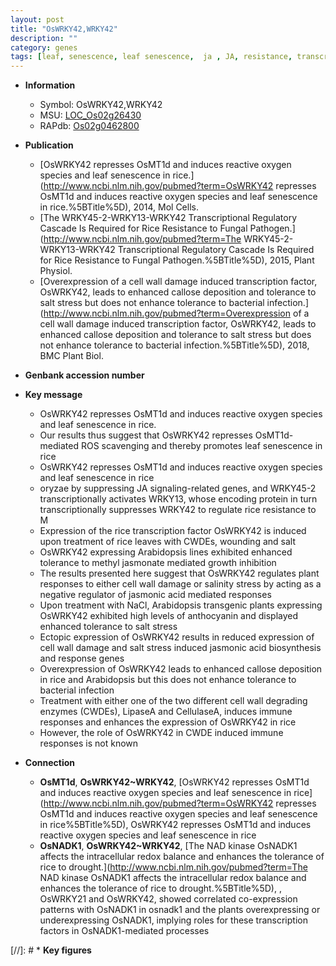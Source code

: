 ```yaml
---
layout: post
title: "OsWRKY42,WRKY42"
description: ""
category: genes
tags: [leaf, senescence, leaf senescence,  ja , JA, resistance, transcription factor, growth, salinity, salt, tolerance, jasmonate, salt stress, stress, salinity stress, cell wall, jasmonic, jasmonic acid, immune response, wounding, methyl jasmonate]
---
```


* **Information**  
    + Symbol: OsWRKY42,WRKY42  
    + MSU: [LOC_Os02g26430](http://rice.uga.edu/cgi-bin/ORF_infopage.cgi?orf=LOC_Os02g26430)  
    + RAPdb: [Os02g0462800](http://rapdb.dna.affrc.go.jp/viewer/gbrowse_details/irgsp1?name=Os02g0462800)  

* **Publication**  
    + [OsWRKY42 represses OsMT1d and induces reactive oxygen species and leaf senescence in rice.](http://www.ncbi.nlm.nih.gov/pubmed?term=OsWRKY42 represses OsMT1d and induces reactive oxygen species and leaf senescence in rice.%5BTitle%5D), 2014, Mol Cells.
    + [The WRKY45-2-WRKY13-WRKY42 Transcriptional Regulatory Cascade Is Required for Rice Resistance to Fungal Pathogen.](http://www.ncbi.nlm.nih.gov/pubmed?term=The WRKY45-2-WRKY13-WRKY42 Transcriptional Regulatory Cascade Is Required for Rice Resistance to Fungal Pathogen.%5BTitle%5D), 2015, Plant Physiol.
    + [Overexpression of a cell wall damage induced transcription factor, OsWRKY42, leads to enhanced callose deposition and tolerance to salt stress but does not enhance tolerance to bacterial infection.](http://www.ncbi.nlm.nih.gov/pubmed?term=Overexpression of a cell wall damage induced transcription factor, OsWRKY42, leads to enhanced callose deposition and tolerance to salt stress but does not enhance tolerance to bacterial infection.%5BTitle%5D), 2018, BMC Plant Biol.

* **Genbank accession number**  

* **Key message**  
    + OsWRKY42 represses OsMT1d and induces reactive oxygen species and leaf senescence in rice.
    + Our results thus suggest that OsWRKY42 represses OsMT1d-mediated ROS scavenging and thereby promotes leaf senescence in rice
    + OsWRKY42 represses OsMT1d and induces reactive oxygen species and leaf senescence in rice
    + oryzae by suppressing JA signaling-related genes, and WRKY45-2 transcriptionally activates WRKY13, whose encoding protein in turn transcriptionally suppresses WRKY42 to regulate rice resistance to M
    + Expression of the rice transcription factor OsWRKY42 is induced upon treatment of rice leaves with CWDEs, wounding and salt
    + OsWRKY42 expressing Arabidopsis lines exhibited enhanced tolerance to methyl jasmonate mediated growth inhibition
    + The results presented here suggest that OsWRKY42 regulates plant responses to either cell wall damage or salinity stress by acting as a negative regulator of jasmonic acid mediated responses
    + Upon treatment with NaCl, Arabidopsis transgenic plants expressing OsWRKY42 exhibited high levels of anthocyanin and displayed enhanced tolerance to salt stress
    + Ectopic expression of OsWRKY42 results in reduced expression of cell wall damage and salt stress induced jasmonic acid biosynthesis and response genes
    + Overexpression of OsWRKY42 leads to enhanced callose deposition in rice and Arabidopsis but this does not enhance tolerance to bacterial infection
    + Treatment with either one of the two different cell wall degrading enzymes (CWDEs), LipaseA and CellulaseA, induces immune responses and enhances the expression of OsWRKY42 in rice
    + However, the role of OsWRKY42 in CWDE induced immune responses is not known

* **Connection**  
    + __OsMT1d__, __OsWRKY42~WRKY42__, [OsWRKY42 represses OsMT1d and induces reactive oxygen species and leaf senescence in rice](http://www.ncbi.nlm.nih.gov/pubmed?term=OsWRKY42 represses OsMT1d and induces reactive oxygen species and leaf senescence in rice%5BTitle%5D), OsWRKY42 represses OsMT1d and induces reactive oxygen species and leaf senescence in rice
    + __OsNADK1__, __OsWRKY42~WRKY42__, [The NAD kinase OsNADK1 affects the intracellular redox balance and enhances the tolerance of rice to drought.](http://www.ncbi.nlm.nih.gov/pubmed?term=The NAD kinase OsNADK1 affects the intracellular redox balance and enhances the tolerance of rice to drought.%5BTitle%5D), , OsWRKY21 and OsWRKY42, showed correlated co-expression patterns with OsNADK1 in osnadk1 and the plants overexpressing or underexpressing OsNADK1, implying roles for these transcription factors in OsNADK1-mediated processes

[//]: # * **Key figures**  


